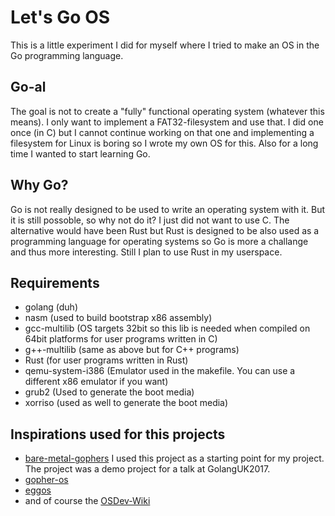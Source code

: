 # Let's Go OS

This is a little experiment I did for myself where I tried to make an OS in the 
Go programming language. 

## Go-al

The goal is not to create a "fully" functional operating system (whatever this means). 
I only want to implement a FAT32-filesystem and use that. I did one once (in C) but I
cannot continue working on that one and implementing a filesystem for Linux is boring 
so I wrote my own OS for this. Also for a long time I wanted to start learning Go.

## Why Go?

Go is not really designed to be used to write an operating system with it. But it is 
still possoble, so why not do it? I just did not want to use C. The alternative would have been Rust but Rust is designed to be also used as a programming language for operating systems so Go is more a challange and thus more interesting. Still I plan to use Rust in my userspace.

## Requirements
- golang (duh)
- nasm (used to build bootstrap x86 assembly)
- gcc-multilib (OS targets 32bit so this lib is needed when compiled on 64bit platforms for user programs written in C)
- g++-multilib (same as above but for C++ programs)
- Rust (for user programs written in Rust)
- qemu-system-i386 (Emulator used in the makefile. You can use a different x86 emulator if you want)
- grub2 (Used to generate the boot media)
- xorriso (used as well to generate the boot media)

## Inspirations used for this projects

- [bare-metal-gophers](https://github.com/achilleasa/bare-metal-gophers) I used this project as a starting point for my project. The project was a demo project for a talk at GolangUK2017.
- [gopher-os](https://github.com/gopher-os/gopher-os)
- [eggos](https://github.com/icexin/eggos)
- and of course the [OSDev-Wiki](https://wiki.osdev.org)
